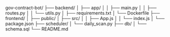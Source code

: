 gov-contract-bot/
├── backend/
│   ├── app/
│   │   ├── main.py
│   │   ├── routes.py
│   │   └── utils.py
│   ├── requirements.txt
│   └── Dockerfile
├── frontend/
│   ├── public/
│   ├── src/
│   │   ├── App.js
│   │   └── index.js
│   └── package.json
├── scheduler/
│   └── daily_scan.py
├── db/
│   └── schema.sql
└── README.md